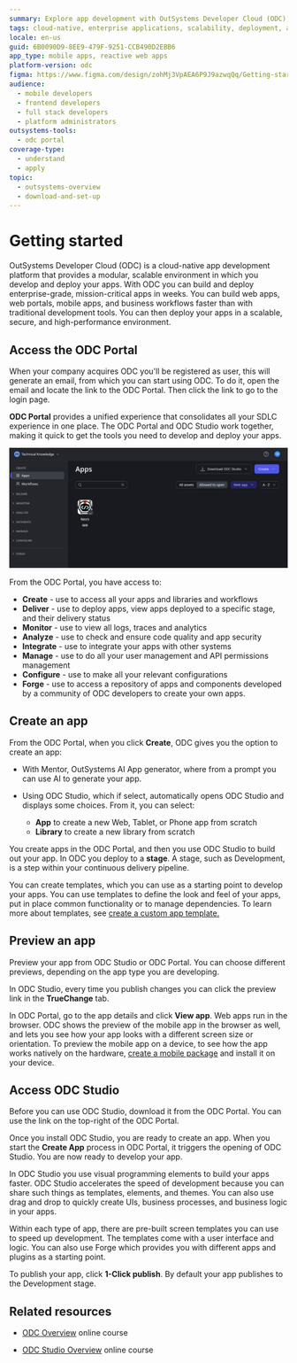 ```yaml
---
summary: Explore app development with OutSystems Developer Cloud (ODC), a scalable platform for building and deploying enterprise-grade applications.
tags: cloud-native, enterprise applications, scalability, deployment, app management
locale: en-us
guid: 6B0090D9-8EE9-479F-9251-CCB490D2EBB6
app_type: mobile apps, reactive web apps
platform-version: odc
figma: https://www.figma.com/design/zohMj3VpAEA6P9J9azwqQq/Getting-started-with-ODC?node-id=3570-10
audience:
  - mobile developers
  - frontend developers
  - full stack developers
  - platform administrators
outsystems-tools:
  - odc portal
coverage-type:
  - understand
  - apply
topic:
  - outsystems-overview
  - download-and-set-up
---
```


# Getting started

OutSystems Developer Cloud (ODC) is a cloud-native app development platform that provides a modular, scalable environment in which you develop and deploy your apps. With ODC you can build and deploy enterprise-grade, mission-critical apps in weeks. You can build web apps, web portals, mobile apps, and business workflows faster than with traditional development tools. You can then deploy your apps in a scalable, secure, and high-performance environment.


## Access the ODC Portal

When your company acquires ODC you'll be registered as user, this will generate an email, from which you can start using ODC. To do it, open the email and locate the link to the ODC Portal. Then click the link to go to the login page.

**ODC Portal** provides a unified experience that consolidates all your SDLC experience in one place. The ODC Portal and ODC Studio work together, making it quick to get the tools you need to develop and deploy your apps.

![Screenshot of the OutSystems Developer Cloud Portal interface showing various management options such as Apps, Delivery, Monitoring, Users & Access, Configurations, and Forge](images/apps-pl.png "ODC Portal Interface")

From the ODC Portal, you have access to:

* **Create** - use to access all your apps and libraries and workflows
* **Deliver** - use to deploy apps, view apps deployed to a specific stage, and their delivery status
* **Monitor** - use to view all logs, traces and analytics
* **Analyze** - use to check and ensure code quality and app security
* **Integrate** - use to integrate your apps with other systems
* **Manage** - use to do all your user management and API permissions management
* **Configure** - use to make all your relevant configurations
* **Forge** - use to access a repository of apps and components developed by a community of ODC developers to create your own apps.

## Create an app

From the ODC Portal, when you click **Create**, ODC gives you the option to create an app:

* With Mentor, OutSystems AI App generator, where from a prompt you can use AI to generate your app.
* Using ODC Studio, which if select, automatically opens ODC Studio and displays some choices. From it, you can select:

  * **App** to create a new Web, Tablet, or Phone app from scratch
  * **Library** to create a new library from scratch

You create apps in the ODC Portal, and then you use ODC Studio to build out your app. In ODC you deploy to a **stage**. A stage, such as Development, is a step within your continuous delivery pipeline.

You can create templates, which you can use as a starting point to develop your apps. You can use templates to define the look and feel of your apps, put in place common functionality or to manage dependencies. To learn more about templates, see [create a custom app template.](../app-architecture/reuse-templates.md)

## Preview an app

Preview your app from ODC Studio or ODC Portal. You can choose different previews, depending on the app type you are developing.

In ODC Studio, every time you publish changes you can click the preview link in the **TrueChange** tab.

In ODC Portal, go to the app details and click **View app**. Web apps run in the browser. ODC shows the preview of the mobile app in the browser as well, and lets you see how your app looks with a different screen size or orientation. To preview the mobile app on a device, to see how the app works natively on the hardware, [create a mobile package](../building-apps/mobile/creating-mobile-package.md) and install it on your device.

## Access ODC Studio

Before you can use ODC Studio, download it from the ODC Portal. You can use the link on the top-right of the ODC Portal.

Once you install ODC Studio, you are ready to create an app. When you start the **Create App** process in ODC Portal, it triggers the opening of ODC Studio. You are now ready to develop your app.

In ODC Studio you use visual programming elements to build your apps faster. ODC Studio accelerates the speed of development because you can share such things as templates, elements, and themes. You can also use drag and drop to quickly create UIs, business processes, and business logic in your apps.

Within each type of app, there are pre-built screen templates you can use to speed up development. The templates come with a user interface and logic. You can also use Forge which provides you with different apps and plugins as a starting point.

To publish your app, click **1-Click publish**. By default your app publishes to the Development stage.

## Related resources

* [ODC Overview](https://learn.outsystems.com/training/journeys/odc-overview-576) online course

* [ODC Studio Overview](https://learn.outsystems.com/training/journeys/odc-studio-overview-577) online course
